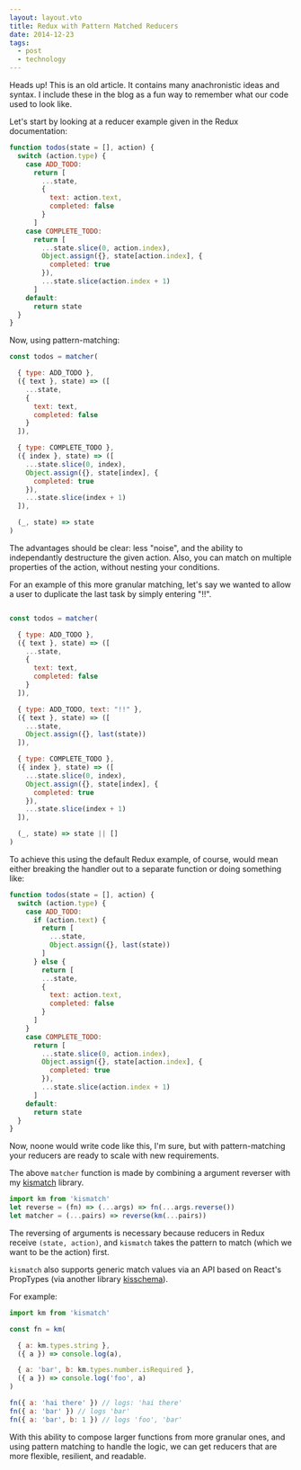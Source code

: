 ```yaml
---
layout: layout.vto
title: Redux with Pattern Matched Reducers
date: 2014-12-23
tags:
  - post
  - technology
---
```


<p class="note warning">
  Heads up! This is an old article. It contains many anachronistic ideas and syntax. I include these in the blog as a fun way to remember what our code used to look like.
</p>

Let's start by looking at a reducer example given in the Redux documentation:

```javascript
function todos(state = [], action) {
  switch (action.type) {
    case ADD_TODO:
      return [
        ...state,
        {
          text: action.text,
          completed: false
        }
      ]
    case COMPLETE_TODO:
      return [
        ...state.slice(0, action.index),
        Object.assign({}, state[action.index], {
          completed: true
        }),
        ...state.slice(action.index + 1)
      ]
    default:
      return state
  }
}
```

Now, using pattern-matching:

```javascript
const todos = matcher(

  { type: ADD_TODO },
  ({ text }, state) => ([
    ...state,
    {
      text: text,
      completed: false
    }
  ]),

  { type: COMPLETE_TODO },
  ({ index }, state) => ([
    ...state.slice(0, index),
    Object.assign({}, state[index], {
      completed: true
    }),
    ...state.slice(index + 1)
  ]),

  (_, state) => state
)
```

The advantages should be clear: less "noise", and the ability to independantly destructure the given action. Also, you can match on
multiple properties of the action, without nesting your conditions.

For an example of this more granular matching, let's say we wanted to allow a user to duplicate the last task by simply entering "!!".

```javascript

const todos = matcher(

  { type: ADD_TODO },
  ({ text }, state) => ([
    ...state,
    {
      text: text,
      completed: false
    }
  ]),

  { type: ADD_TODO, text: "!!" },
  ({ text }, state) => ([
    ...state,
    Object.assign({}, last(state))
  ]),

  { type: COMPLETE_TODO },
  ({ index }, state) => ([
    ...state.slice(0, index),
    Object.assign({}, state[index], {
      completed: true
    }),
    ...state.slice(index + 1)
  ]),

  (_, state) => state || []
)
```

To achieve this using the default Redux example, of course, would mean either breaking the handler out to a separate function or doing something like:

```javascript
function todos(state = [], action) {
  switch (action.type) {
    case ADD_TODO:
      if (action.text) {
        return [
          ...state,
          Object.assign({}, last(state))
        ]
      } else {
        return [
        ...state,
        {
          text: action.text,
          completed: false
        }
      ]
    }
    case COMPLETE_TODO:
      return [
        ...state.slice(0, action.index),
        Object.assign({}, state[action.index], {
          completed: true
        }),
        ...state.slice(action.index + 1)
      ]
    default:
      return state
  }
}
```

Now, noone would write code like this, I'm sure, but with pattern-matching your reducers are ready to scale with new requirements.

The above ```matcher``` function is made by combining a argument reverser with my [kismatch](http://github.com/bbarr/kismatch) library.

```javascript
import km from 'kismatch'
let reverse = (fn) => (...args) => fn(...args.reverse())
let matcher = (...pairs) => reverse(km(...pairs))
```

The reversing of arguments is necessary because reducers in Redux receive ```(state, action)```, and
```kismatch``` takes the pattern to match (which we want to be the action) first.

```kismatch``` also supports generic match values via an API based on React's PropTypes (via another library [kisschema](http://github.com/bbarr/kisschema)).

For example:

```javascript
import km from 'kismatch'

const fn = km(

  { a: km.types.string },
  ({ a }) => console.log(a),

  { a: 'bar', b: km.types.number.isRequired },
  ({ a }) => console.log('foo', a)
)

fn({ a: 'hai there' }) // logs: 'hai there'
fn({ a: 'bar' }) // logs 'bar'
fn({ a: 'bar', b: 1 }) // logs 'foo', 'bar'
```

With this ability to compose larger functions from more granular ones, and using pattern matching to handle the logic, we can get reducers that are more
flexible, resilient, and readable.
